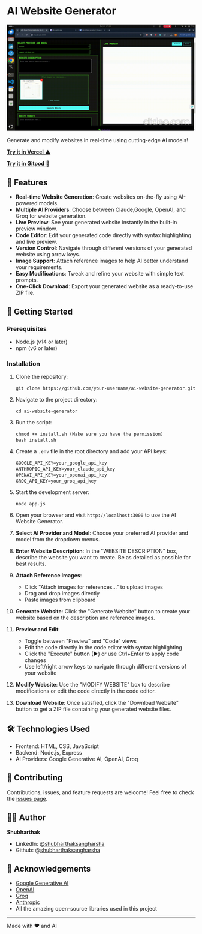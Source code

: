 # AI Website Generator 
![ai-website-generator](https://github.com/shubharthaksangharsha/ai-website-generator/blob/main/uploads/ai-website-generator-video.gif)

Generate and modify websites in real-time using cutting-edge AI models!

[**Try it in Vercel** ▲](https://ai-website-generator-eight.vercel.app/)

[**Try it in Gitpod** 🚀](https://gitpod.io/#/https://github.com/shubharthaksangharsha/ai-website-generator/)

## 🌟 Features

- **Real-time Website Generation**: Create websites on-the-fly using AI-powered models.
- **Multiple AI Providers**: Choose between Claude,Google, OpenAI, and Groq for website generation.
- **Live Preview**: See your generated website instantly in the built-in preview window.
- **Code Editor**: Edit your generated code directly with syntax highlighting and live preview.
- **Version Control**: Navigate through different versions of your generated website using arrow keys.
- **Image Support**: Attach reference images to help AI better understand your requirements.
- **Easy Modifications**: Tweak and refine your website with simple text prompts.
- **One-Click Download**: Export your generated website as a ready-to-use ZIP file.

## 🚀 Getting Started

### Prerequisites

- Node.js (v14 or later)
- npm (v6 or later)

### Installation

1. Clone the repository:
   ```
   git clone https://github.com/your-username/ai-website-generator.git
   ```

2. Navigate to the project directory:
   ```
   cd ai-website-generator
   ```

3. Run the script:
   ```
   chmod +x install.sh (Make sure you have the permission)
   bash install.sh
   ```

4. Create a `.env` file in the root directory and add your API keys:
   ```
   GOOGLE_API_KEY=your_google_api_key
   ANTHROPIC_API_KEY=your_claude_api_key
   OPENAI_API_KEY=your_openai_api_key
   GROQ_API_KEY=your_groq_api_key
   ```

5. Start the development server:
   ```
   node app.js
   ```

6. Open your browser and visit `http://localhost:3000` to use the AI Website Generator.

1. **Select AI Provider and Model**: Choose your preferred AI provider and model from the dropdown menus.

2. **Enter Website Description**: In the "WEBSITE DESCRIPTION" box, describe the website you want to create. Be as detailed as possible for best results.

3. **Attach Reference Images**: 
   - Click "Attach images for references..." to upload images
   - Drag and drop images directly
   - Paste images from clipboard
   

4. **Generate Website**: Click the "Generate Website" button to create your website based on the description and reference images.

5. **Preview and Edit**:
   - Toggle between "Preview" and "Code" views
   - Edit the code directly in the code editor with syntax highlighting
   - Click the "Execute" button (▶) or use Ctrl+Enter to apply code changes
   - Use left/right arrow keys to navigate through different versions of your website

6. **Modify Website**: Use the "MODIFY WEBSITE" box to describe modifications or edit the code directly in the code editor.

7. **Download Website**: Once satisfied, click the "Download Website" button to get a ZIP file containing your generated website files.

## 🛠️ Technologies Used

- Frontend: HTML, CSS, JavaScript
- Backend: Node.js, Express
- AI Providers: Google Generative AI, OpenAI, Groq

## 🤝 Contributing

Contributions, issues, and feature requests are welcome! Feel free to check the [issues page](https://github.com/shubharthaksangharsha/ai-website-generator/issues).

## 👨‍💻 Author

**Shubharthak**

- LinkedIn: [@shubharthaksangharsha](https://linkedin.com/in/shubharthaksangharsha)
- Github: [@shubharthaksangharsha](https://github.com/shubharthaksangharsha)

## 🙏 Acknowledgements

- [Google Generative AI](https://ai.google.dev/)
- [OpenAI](https://openai.com/)
- [Groq](https://groq.com/)
- [Anthropic](https://www.anthropic.com/)
- All the amazing open-source libraries used in this project

---

Made with ❤️ and AI
